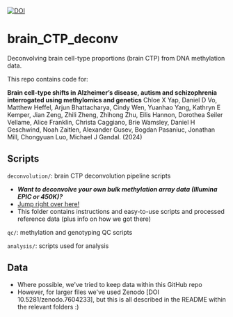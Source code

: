 [![DOI](https://zenodo.org/badge/539309254.svg)](https://zenodo.org/doi/10.5281/zenodo.10624889)

# brain_CTP_deconv
Deconvolving brain cell-type proportions (brain CTP) from DNA methylation data.

This repo contains code for:

**Brain cell-type shifts in Alzheimer’s disease, autism and schizophrenia interrogated using methylomics and genetics**
Chloe X Yap, Daniel D Vo, Matthew Heffel, Arjun Bhattacharya, Cindy Wen, Yuanhao Yang, Kathryn E Kemper, Jian Zeng, Zhili Zheng, Zhihong Zhu, Eilis Hannon, Dorothea Seiler Vellame, Alice Franklin, Christa Caggiano, Brie Wamsley, Daniel H Geschwind, Noah Zaitlen, Alexander Gusev, Bogdan Pasaniuc, Jonathan Mill, Chongyuan Luo, Michael J Gandal. (2024)

## Scripts

`deconvolution/`: brain CTP deconvolution pipeline scripts

- ***Want to deconvolve your own bulk methylation array data (Illumina EPIC or 450K)?*** 
- [Jump right over here!](https://github.com/gandallab/brain_CTP_deconv/tree/main/deconvolution)
- This folder contains instructions and easy-to-use scripts and processed reference data (plus info on how we got there)

`qc/`: methylation and genotyping QC scripts

`analysis/`: scripts used for analysis

## Data 

- Where possible, we've tried to keep data within this GitHub repo 
- However, for larger files we've used Zenodo [DOI 10.5281/zenodo.7604233], but this is all described in the README within the relevant folders :)

